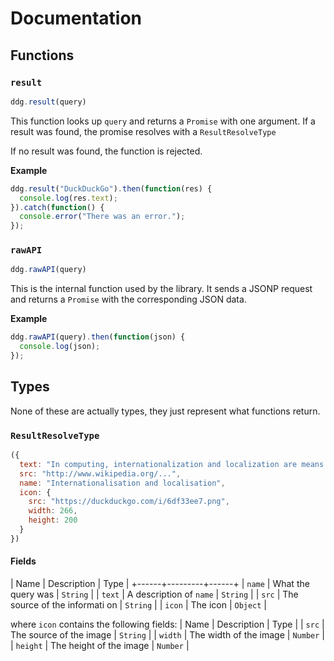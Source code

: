 # Documentation
## Functions
### `result`
```js
ddg.result(query)
```
This function looks up `query` and returns a `Promise` with one argument. If a result was found, the promise resolves with a `ResultResolveType`

If no result was found, the function is rejected.

**Example**
```js
ddg.result("DuckDuckGo").then(function(res) {
  console.log(res.text);
}).catch(function() {
  console.error("There was an error.");
});
```
### `rawAPI`
```js
ddg.rawAPI(query)
```
This is the internal function used by the library. It sends a JSONP request and returns a `Promise` with the corresponding JSON data.

**Example**
```js
ddg.rawAPI(query).then(function(json) {
  console.log(json);
});
```

## Types
None of these are actually types, they just represent what functions return.

### `ResultResolveType`

```js
({
  text: "In computing, internationalization and localization are means of adapting computer software to different languages, regional differences and technical requirements of a target market. Internationalization is the process of designing a software application so that it can potentially be adapted to various languages and regions without engineering changes. Localization is the process of adapting internationalized software for a specific region or language by adding locale-specific components and translating text. Localization uses the infrastructure or flexibility provided by internationalization.",
  src: "http://www.wikipedia.org/...",
  name: "Internationalisation and localisation",
  icon: {
    src: "https://duckduckgo.com/i/6df33ee7.png",
    width: 266,
    height: 200
  }
})
```

#### Fields
| Name | Description | Type |
+------+---------+------+
| `name` | What the query was | `String` |
| `text` | A description of `name` | `String` |
| `src` | The source of the informati on | `String` |
| `icon` | The icon | `Object` |

where `icon` contains the following fields: 
| Name | Description | Type |
| `src` | The source of the image | `String` |
| `width` | The width of the image | `Number` |
| `height` | The height of the image | `Number` |
